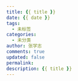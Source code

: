 ```yaml
---
title: {{ title }}
date: {{ date }}
tags: 
  - 未标签
categories: 
  - 未分类
author: 张学志
comments: true
updated: false
permalink: 
description: {{ title }} 
---
```


<!-- more -->
